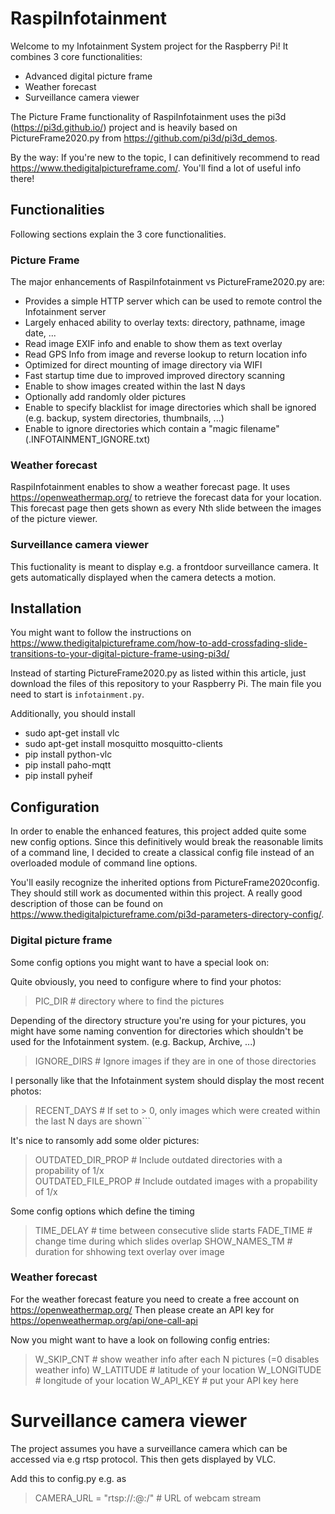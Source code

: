 # RaspiInfotainment

Welcome to my Infotainment System project for the Raspberry Pi! 
It combines 3 core functionalities:
- Advanced digital picture frame 
- Weather forecast
- Surveillance camera viewer  

The Picture Frame functionality of RaspiInfotainment uses the pi3d (https://pi3d.github.io/) project and is heavily based on PictureFrame2020.py from https://github.com/pi3d/pi3d_demos.

By the way: If you're new to the topic, I can definitively recommend to read https://www.thedigitalpictureframe.com/. You'll find a lot of useful info there!

## Functionalities
Following sections explain the 3 core functionalities.

### Picture Frame
The major enhancements of RaspiInfotainment vs PictureFrame2020.py are:

- Provides a simple HTTP server which can be used to remote control the Infotainment server 
- Largely enhaced ability to overlay texts: directory, pathname, image date, ...
- Read image EXIF info and enable to show them as text overlay
- Read GPS Info from image and reverse lookup to return location info
- Optimized for direct mounting of image directory via WIFI
- Fast startup time due to improved improved directory scanning
- Enable to show images created within the last N days
- Optionally add randomly older pictures 
- Enable to specify blacklist for image directories which shall be ignored (e.g. backup, system directories, thumbnails, ...)
- Enable to ignore directories which contain a "magic filename" (.INFOTAINMENT_IGNORE.txt)

### Weather forecast
RaspiInfotainment enables to show a weather forecast page. It uses https://openweathermap.org/ to retrieve the forecast data for your location.
This forecast page then gets shown as every Nth slide between the images of the picture viewer.

### Surveillance camera viewer
This fuctionality is meant to display e.g. a frontdoor surveillance camera. It gets automatically displayed when the camera detects a motion. 

## Installation
You might want to follow the instructions on https://www.thedigitalpictureframe.com/how-to-add-crossfading-slide-transitions-to-your-digital-picture-frame-using-pi3d/

Instead of starting PictureFrame2020.py as listed within this article, just download the files of this repository to your Raspberry Pi. The main file you need to start is `infotainment.py`. 

Additionally, you should install
- sudo apt-get install vlc
- sudo apt-get install mosquitto mosquitto-clients
- pip install python-vlc 
- pip install paho-mqtt
- pip install pyheif


## Configuration
In order to enable the enhanced features, this project added quite some new config options. Since this definitively would break the reasonable limits of a command line, I decided to create a classical config file instead of an overloaded module of command line options.

You'll easily recognize the inherited options from PictureFrame2020config. They should still work as documented within this project. A really good description of those can be found on https://www.thedigitalpictureframe.com/pi3d-parameters-directory-config/.

### Digital picture frame
Some config options you might want to have a special look on:

Quite obviously, you need to configure where to find your photos:
> PIC_DIR     # directory where to find the pictures

Depending of the directory structure you're using for your pictures, you might have some naming convention for directories which shouldn't be used for the Infotainment system. (e.g. Backup, Archive, ...)
> IGNORE_DIRS   # Ignore images if they are in one of those directories

I personally like that the Infotainment system should display the most recent photos:
> RECENT_DAYS   # If set to > 0, only images which were created within the last N days are shown```

It's nice to ransomly add some older pictures:
> OUTDATED_DIR_PROP   # Include outdated directories with a propability of 1/x  
> OUTDATED_FILE_PROP  # Include outdated images with a propability of 1/x  

Some config options which define the timing
> TIME_DELAY      # time between consecutive slide starts 
> FADE_TIME       # change time during which slides overlap 
> SHOW_NAMES_TM   # duration for shhowing text overlay over image 


### Weather forecast
For the weather forecast feature you need to create a free account on https://openweathermap.org/
Then please create an API key for https://openweathermap.org/api/one-call-api

Now you might want to have a look on following config entries:
> W_SKIP_CNT      # show weather info after each N pictures (=0 disables weather info)
> W_LATITUDE      # latitude of your location
> W_LONGITUDE     # longitude of your location
> W_API_KEY       # put your API key here       

# Surveillance camera viewer
The project assumes you have a surveillance camera which can be accessed via e.g rtsp protocol.
This then gets displayed by VLC.

Add this to config.py e.g. as
> CAMERA_URL = "rtsp://<user>:<pw>@<ip-address>:<port>/<path>"  # URL of webcam stream

